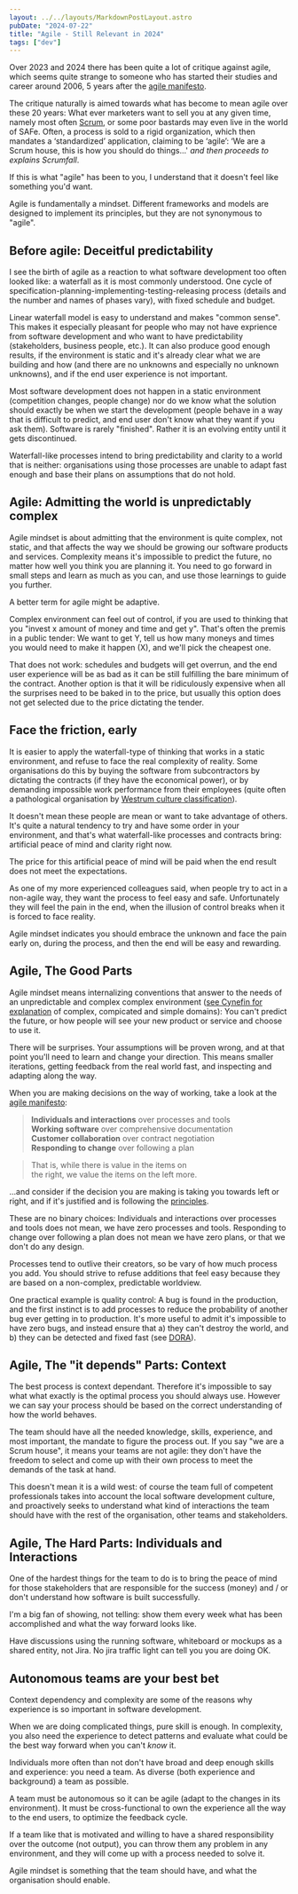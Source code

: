 ```yaml
---
layout: ../../layouts/MarkdownPostLayout.astro
pubDate: "2024-07-22"
title: "Agile - Still Relevant in 2024"
tags: ["dev"]
---
```

Over 2023 and 2024 there has been quite a lot of critique against agile, which seems quite strange to someone who has started their studies and career around 2006, 5 years after the [agile manifesto](https://agilemanifesto.org).

The critique naturally is aimed towards what has become to mean agile over these 20 years: What ever marketers want to sell you at any given time, namely most often [Scrum](https://ronjeffries.com/articles/016-09ff/defense/), or some poor bastards may even live in the world of SAFe. Often, a process is sold to a rigid organization, which then mandates a ‘standardized’ application, claiming to be ‘agile’: ‘We are a Scrum house, this is how you should do things...' _and then proceeds to explains Scrumfall_.

If this is what "agile" has been to you, I understand that it doesn't feel like something you'd want.

Agile is fundamentally a mindset. Different frameworks and models are designed to implement its principles, but they are not synonymous to "agile".

## Before agile: Deceitful predictability

I see the birth of agile as a reaction to what software development too often looked like: a waterfall as it is most commonly understood. One cycle of specification-planning-implementing-testing-releasing process (details and the number and names of phases vary), with fixed schedule and budget.

Linear waterfall model is easy to understand and makes "common sense". This makes it especially pleasant for people who may not have exprience from software development and who want to have predictability (stakeholders, business people, etc.). It can also produce good enough results, if the environment is static and it's already clear what we are building and how (and there are no unknowns and especially no unknown unknowns), and if the end user experience is not important.

Most software development does not happen in a static environment (competition changes, people change) nor do we know what the solution should exactly be when we start the development (people behave in a way that is difficult to predict, and end user don't know what they want if you ask them). Software is rarely "finished". Rather it is an evolving entity until it gets discontinued.

Waterfall-like processes intend to bring predictability and clarity to a world that is neither: organisations using those processes are unable to adapt fast enough and base their plans on assumptions that do not hold.

## Agile: Admitting the world is unpredictably complex

Agile mindset is about admitting that the environment is quite complex, not static, and that affects the way we should be growing our software products and services. Complexity means it's impossible to predict the future, no matter how well you think you are planning it. You need to go forward in small steps and learn as much as you can, and use those learnings to guide you further.

A better term for agile might be adaptive.

Complex environment can feel out of control, if you are used to thinking that you "invest x amount of money and time and get y". That's often the premis in a public tender: We want to get Y, tell us how many moneys and times you would need to make it happen (X), and we'll pick the cheapest one.

That does not work: schedules and budgets will get overrun, and the end user experience will be as bad as it can be still fulfilling the bare minimum of the contract. Another option is that it will be ridiculously expensive when all the surprises need to be baked in to the price, but usually this option does not get selected due to the price dictating the tender.

## Face the friction, early

It is easier to apply the waterfall-type of thinking that works in a static environment, and refuse to face the real complexity of reality. Some organisations do this by buying the software from subcontractors by dictating the contracts (if they have the economical power), or by demanding impossible work performance from their employees (quite often a pathological organisation by [Westrum culture classification](https://dora.dev/capabilities/generative-organizational-culture/)).

It doesn't mean these people are mean or want to take advantage of others. It's quite a natural tendency to try and have some order in your environment, and that's what waterfall-like processes and contracts bring: artificial peace of mind and clarity right now. 

The price for this artificial peace of mind will be paid when the end result does not meet the expectations.

As one of my more experienced colleagues said, when people try to act in a non-agile way, they want the process to feel easy and safe. Unfortunately they will feel the pain in the end, when the illusion of control breaks when it is forced to face reality.

Agile mindset indicates you should embrace the unknown and face the pain early on, during the process, and then the end will be easy and rewarding.

## Agile, The Good Parts

Agile mindset means internalizing conventions that answer to the needs of an unpredictable and complex complex environment ([see Cynefin for explanation](https://en.wikipedia.org/wiki/Cynefin_framework) of complex, compicated and simple domains): You can't predict the future, or how people will see your new product or service and choose to use it. 

There will be surprises. Your assumptions will be proven wrong, and at that point you'll need to learn and change your direction. This means smaller iterations, getting feedback from the real world fast, and inspecting and adapting along the way.

When you are making decisions on the way of working, take a look at the [agile manifesto](https://agilemanifesto.org):

> **Individuals and interactions** over processes and tools  
> **Working software** over comprehensive documentation  
> **Customer collaboration** over contract negotiation  
> **Responding to change** over following a plan  

> That is, while there is value in the items on  
> the right, we value the items on the left more.

...and consider if the decision you are making is taking you towards left or right, and if it's justified and is following the [principles](https://agilemanifesto.org/principles.html). 

These are no binary choices: Individuals and interactions over processes and tools does not mean, we have zero processes and tools. Responding to change over following a plan does not mean we have zero plans, or that we don't do any design.

Processes tend to outlive their creators, so be vary of how much process you add. You should strive to refuse additions that feel easy because they are based on a non-complex, predictable worldview. 

One practical example is quality control: A bug is found in the production, and the first instinct is to add processes to reduce the probability of another bug ever getting in to production. It's more useful to admit it's impossible to have zero bugs, and instead ensure that a) they can't destroy the world, and b) they can be detected and fixed fast (see [DORA](https://dora.dev/quickcheck/)).

## Agile, The "it depends" Parts: Context

The best process is context dependant. Therefore it's impossible to say what what exactly is the optimal process you should always use. However we can say your process should be based on the correct understanding of how the world behaves.

The team should have all the needed knowledge, skills, experience, and most important, the mandate to figure the process out. If you say "we are a Scrum house", it means your teams are not agile: they don't have the freedom to select and come up with their own process to meet the demands of the task at hand.

This doesn't mean it is a wild west: of course the team full of competent professionals takes into account the local software development culture, and proactively seeks to understand what kind of interactions the team should have with the rest of the organisation, other teams and stakeholders.

## Agile, The Hard Parts: Individuals and Interactions

One of the hardest things for the team to do is to bring the peace of mind for those stakeholders that are responsible for the success (money) and / or don't understand how software is built successfully. 

I'm a big fan of showing, not telling: show them every week what has been accomplished and what the way forward looks like. 

Have discussions using the running software, whiteboard or mockups as a shared entity, not Jira. No jira traffic light can tell you you are doing OK.

## Autonomous teams are your best bet

Context dependency and complexity are some of the reasons why experience is so important in software development. 

When we are doing complicated things, pure skill is enough. In complexity, you also need the experience to detect patterns and evaluate what could be the best way forward when you can't *know* it. 

Individuals more often than not don't have broad and deep enough skills and experience: you need a team. As diverse (both experience and background) a team as possible.

A team must be autonomous so it can be agile (adapt to the changes in its environment). It must be cross-functional to own the experience all the way to the end users, to optimize the feedback cycle.

If a team like that is motivated and willing to have a shared responsibility over the outcome (not output), you can throw them any problem in any environment, and they will come up with a process needed to solve it.

Agile mindset is something that the team should have, and what the organisation should enable.